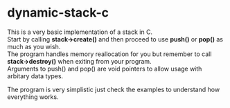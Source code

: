 # dynamic-stack-c
This is a very basic implementation of a stack in C.<br>
Start by calling **stack->create()** and then proceed to use **push()** or **pop()** as much as you wish.<br>
The program handles memory reallocation for you but remember to call **stack->destroy()** when exiting from your program.<br>
Arguments to push() and pop() are void pointers to allow usage with arbitary data types.<br>

The program is very simplistic just check the examples to understand how everything works.<br>
